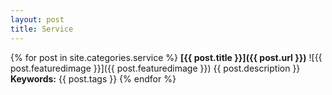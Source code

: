 ```yaml
---
layout: post
title: Service
---
```


{% for post in site.categories.service %}
**[{{ post.title }}]({{ post.url }})**
![{{ post.featuredimage }}]({{ post.featuredimage }})
{{ post.description }}
**Keywords:** {{ post.tags }}
{% endfor %}
